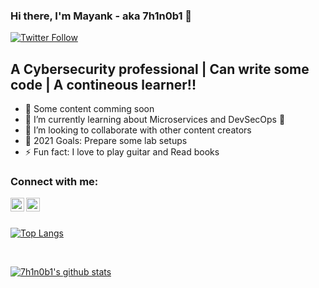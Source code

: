 ### Hi there, I'm Mayank - aka 7h1n0b1 👋

[![Twitter Follow](https://img.shields.io/twitter/follow/7h1n0b1?color=1DA1F2&logo=twitter&style=for-the-badge)](https://twitter.com/intent/follow?original_referer=https%3A%2F%2Fgithub.com%2F7h1n0b1&screen_name=7h1n0b1)

## A Cybersecurity professional | Can write some code | A contineous learner!!

- 🔭 Some content comming soon
- 🌱 I’m currently learning about Microservices and DevSecOps 🌱
- 👯 I’m looking to collaborate with other content creators
- 🥅 2021 Goals: Prepare some lab setups
- ⚡ Fun fact: I love to play guitar and Read books


### Connect with me:

[<img align="left" alt="codeSTACKr | Twitter" width="22px" src="https://cdn.jsdelivr.net/npm/simple-icons@v3/icons/twitter.svg" />][twitter]
[<img align="left" alt="codeSTACKr | LinkedIn" width="22px" src="https://cdn.jsdelivr.net/npm/simple-icons@v3/icons/linkedin.svg" />][linkedin]

<br />
<br />

[![Top Langs](https://github-readme-stats.vercel.app/api/top-langs/?username=7h1n0b1)](https://github.com/7h1n0b1/github-readme-stats)

<br />

[![7h1n0b1's github stats](https://github-readme-stats.vercel.app/api?username=7h1n0b1&hide=contribs,prs&count_private=true&show_icons=truetheme=radical)](https://github.com/7h1n0b1/github-readme-stats)

<br />

[twitter]: https://twitter.com/7h1n0b1
[linkedin]: https://www.linkedin.com/in/7h1n0b1/
